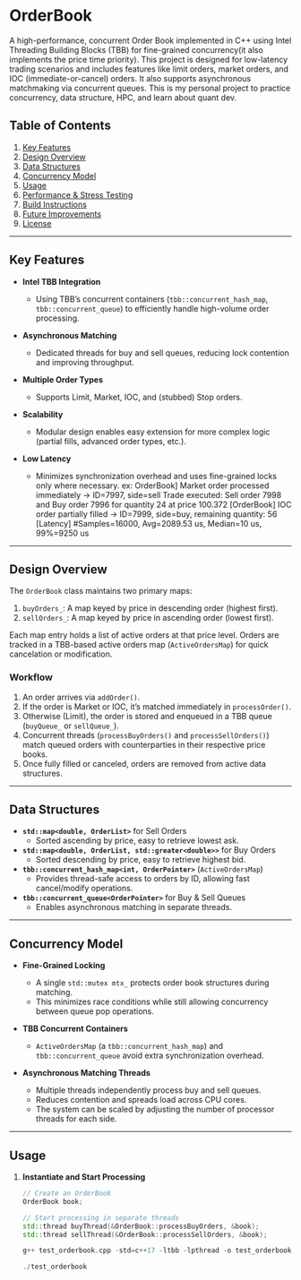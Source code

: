 # OrderBook

A high-performance, concurrent Order Book implemented in C++ using Intel Threading Building Blocks (TBB) for fine-grained concurrency(it also implements the price time priority). This project is designed for low-latency trading scenarios and includes features like limit orders, market orders, and IOC (immediate-or-cancel) orders. It also supports asynchronous matchmaking via concurrent queues. This is my personal project to practice concurrency, data structure, HPC, and learn about quant dev.

## Table of Contents

1. [Key Features](#key-features)  
2. [Design Overview](#design-overview)  
3. [Data Structures](#data-structures)  
4. [Concurrency Model](#concurrency-model)  
5. [Usage](#usage)  
6. [Performance & Stress Testing](#performance--stress-testing)  
7. [Build Instructions](#build-instructions)  
8. [Future Improvements](#future-improvements)  
9. [License](#license)

---

## Key Features

- **Intel TBB Integration**  
  - Using TBB’s concurrent containers (`tbb::concurrent_hash_map`, `tbb::concurrent_queue`) to efficiently handle high-volume order processing.

- **Asynchronous Matching**  
  - Dedicated threads for buy and sell queues, reducing lock contention and improving throughput.

- **Multiple Order Types**  
  - Supports Limit, Market, IOC, and (stubbed) Stop orders.

- **Scalability**  
  - Modular design enables easy extension for more complex logic (partial fills, advanced order types, etc.).

- **Low Latency**  
  - Minimizes synchronization overhead and uses fine-grained locks only where necessary. ex: OrderBook] Market order processed immediately -> ID=7997, side=sell
Trade executed: Sell order 7998 and Buy order 7996 for quantity 24 at price 100.372
[OrderBook] IOC order partially filled -> ID=7999, side=buy, remaining quantity: 56
[Latency] #Samples=16000, Avg=2089.53 us, Median=10 us, 99%=9250 us

---

## Design Overview

The `OrderBook` class maintains two primary maps:
1. `buyOrders_`: A map keyed by price in descending order (highest first).  
2. `sellOrders_`: A map keyed by price in ascending order (lowest first).

Each map entry holds a list of active orders at that price level. Orders are tracked in a TBB-based active orders map (`ActiveOrdersMap`) for quick cancelation or modification.

### Workflow

1. An order arrives via `addOrder()`.  
2. If the order is Market or IOC, it’s matched immediately in `processOrder()`.  
3. Otherwise (Limit), the order is stored and enqueued in a TBB queue (`buyQueue_` or `sellQueue_`).  
4. Concurrent threads (`processBuyOrders()` and `processSellOrders()`) match queued orders with counterparties in their respective price books.  
5. Once fully filled or canceled, orders are removed from active data structures.

---

## Data Structures

- **`std::map<double, OrderList>`** for Sell Orders  
  - Sorted ascending by price, easy to retrieve lowest ask.  
- **`std::map<double, OrderList, std::greater<double>>`** for Buy Orders  
  - Sorted descending by price, easy to retrieve highest bid.  
- **`tbb::concurrent_hash_map<int, OrderPointer>`** (`ActiveOrdersMap`)  
  - Provides thread-safe access to orders by ID, allowing fast cancel/modify operations.  
- **`tbb::concurrent_queue<OrderPointer>`** for Buy & Sell Queues  
  - Enables asynchronous matching in separate threads.

---

## Concurrency Model

- **Fine-Grained Locking**  
  - A single `std::mutex mtx_` protects order book structures during matching.  
  - This minimizes race conditions while still allowing concurrency between queue pop operations.

- **TBB Concurrent Containers**  
  - `ActiveOrdersMap` (a `tbb::concurrent_hash_map`) and `tbb::concurrent_queue` avoid extra synchronization overhead.  

- **Asynchronous Matching Threads**  
  - Multiple threads independently process buy and sell queues.  
  - Reduces contention and spreads load across CPU cores.  
  - The system can be scaled by adjusting the number of processor threads for each side.

---

## Usage

1. **Instantiate and Start Processing**  
   ```cpp
   // Create an OrderBook
   OrderBook book;

   // Start processing in separate threads
   std::thread buyThread(&OrderBook::processBuyOrders, &book);
   std::thread sellThread(&OrderBook::processSellOrders, &book);

   g++ test_orderbook.cpp -std=c++17 -ltbb -lpthread -o test_orderbook

   ./test_orderbook
